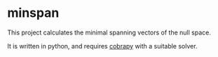 minspan
=======

This project calculates the minimal spanning vectors of the null space.

It is written in python, and requires [cobrapy](https://github.com/opencobra/cobrapy) with a suitable solver.